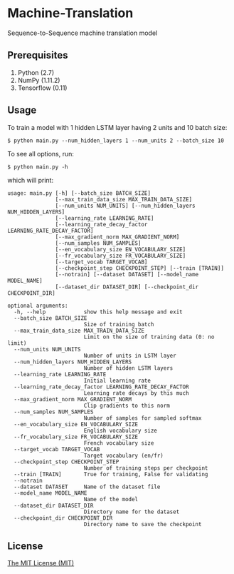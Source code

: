 # Machine-Translation
Sequence-to-Sequence machine translation model

## Prerequisites

1. Python (2.7)
2. NumPy (1.11.2)
3. Tensorflow (0.11)

## Usage

To train a model with 1 hidden LSTM layer having 2 units and 10 batch size:

	$ python main.py --num_hidden_layers 1 --num_units 2 --batch_size 10

To see all options, run:

	$ python main.py -h

which will print:

	usage: main.py [-h] [--batch_size BATCH_SIZE]
	               [--max_train_data_size MAX_TRAIN_DATA_SIZE]
	               [--num_units NUM_UNITS] [--num_hidden_layers NUM_HIDDEN_LAYERS]
	               [--learning_rate LEARNING_RATE]
	               [--learning_rate_decay_factor LEARNING_RATE_DECAY_FACTOR]
	               [--max_gradient_norm MAX_GRADIENT_NORM]
	               [--num_samples NUM_SAMPLES]
	               [--en_vocabulary_size EN_VOCABULARY_SIZE]
	               [--fr_vocabulary_size FR_VOCABULARY_SIZE]
	               [--target_vocab TARGET_VOCAB]
	               [--checkpoint_step CHECKPOINT_STEP] [--train [TRAIN]]
	               [--notrain] [--dataset DATASET] [--model_name MODEL_NAME]
	               [--dataset_dir DATASET_DIR] [--checkpoint_dir CHECKPOINT_DIR]

	optional arguments:
	  -h, --help            show this help message and exit
	  --batch_size BATCH_SIZE
	                        Size of training batch
	  --max_train_data_size MAX_TRAIN_DATA_SIZE
	                        Limit on the size of training data (0: no limit)
	  --num_units NUM_UNITS
	                        Number of units in LSTM layer
	  --num_hidden_layers NUM_HIDDEN_LAYERS
	                        Number of hidden LSTM layers
	  --learning_rate LEARNING_RATE
	                        Initial learning rate
	  --learning_rate_decay_factor LEARNING_RATE_DECAY_FACTOR
	                        Learning rate decays by this much
	  --max_gradient_norm MAX_GRADIENT_NORM
	                        Clip gradients to this norm
	  --num_samples NUM_SAMPLES
	                        Number of samples for sampled softmax
	  --en_vocabulary_size EN_VOCABULARY_SIZE
	                        English vocabulary size
	  --fr_vocabulary_size FR_VOCABULARY_SIZE
	                        French vocabulary size
	  --target_vocab TARGET_VOCAB
	                        Target vocabulary (en/fr)
	  --checkpoint_step CHECKPOINT_STEP
	                        Number of training steps per checkpoint
	  --train [TRAIN]       True for training, False for validating
	  --notrain
	  --dataset DATASET     Name of the dataset file
	  --model_name MODEL_NAME
	                        Name of the model
	  --dataset_dir DATASET_DIR
	                        Directory name for the dataset
	  --checkpoint_dir CHECKPOINT_DIR
	                        Directory name to save the checkpoint

## License
[The MIT License (MIT)](LICENSE)
